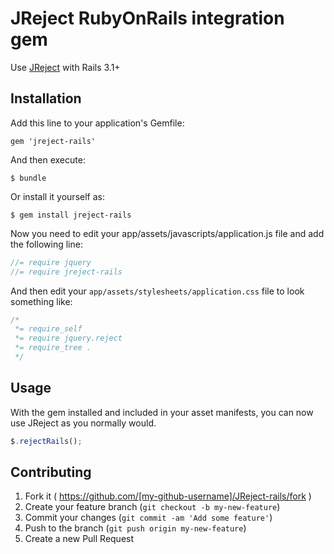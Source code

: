 # JReject RubyOnRails integration gem

Use [JReject](http://jreject.turnwheel.com/) with Rails 3.1+

## Installation

Add this line to your application's Gemfile:

    gem 'jreject-rails'

And then execute:

    $ bundle

Or install it yourself as:

    $ gem install jreject-rails

Now you need to edit your app/assets/javascripts/application.js file and add the following line:
``` javascript
//= require jquery
//= require jreject-rails
```

And then edit your `app/assets/stylesheets/application.css` file to look something like:
``` css
/*
 *= require_self
 *= require jquery.reject
 *= require_tree .
 */
```

## Usage

With the gem installed and included in your asset manifests, you can now use JReject as you normally would.

``` javascript
$.rejectRails();
```

## Contributing

1. Fork it ( https://github.com/[my-github-username]/JReject-rails/fork )
2. Create your feature branch (`git checkout -b my-new-feature`)
3. Commit your changes (`git commit -am 'Add some feature'`)
4. Push to the branch (`git push origin my-new-feature`)
5. Create a new Pull Request

